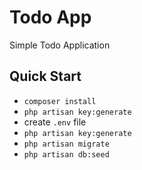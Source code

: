 # Todo App

Simple Todo Application


## Quick Start
- `composer install`
- `php artisan key:generate`
- create `.env` file
- `php artisan key:generate`
- `php artisan migrate`
- `php artisan db:seed`
